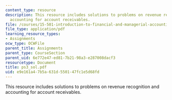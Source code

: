 ```yaml
---
content_type: resource
description: This resource includes solutions to problems on revenue recognition and
  accounting for account receivables.
file: /courses/15-501-introduction-to-financial-and-managerial-accounting-spring-2004/e9e161a47b5a631d550147fc1e5d68fd_ps3_sol.pdf
file_type: application/pdf
learning_resource_types:
- Assignments
ocw_type: OCWFile
parent_title: Assignments
parent_type: CourseSection
parent_uid: 6e772e47-ed81-7b21-98a3-e287008dacf3
resourcetype: Document
title: ps3_sol.pdf
uid: e9e161a4-7b5a-631d-5501-47fc1e5d68fd
---
```

This resource includes solutions to problems on revenue recognition and accounting for account receivables.